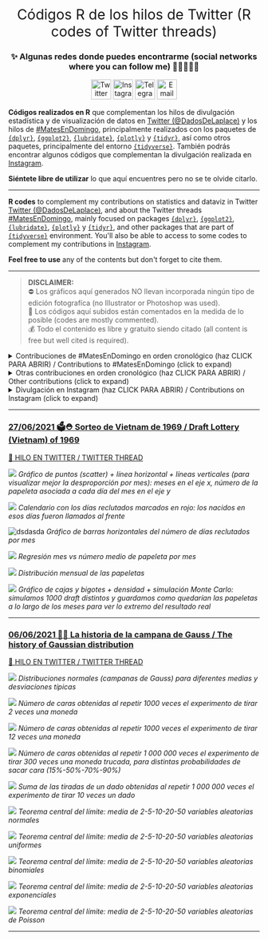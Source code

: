 <!--
Códigos R de los hilos de Twitter (R code of Twitter threads)
Javier Álvarez Liébana (@DadosDeLaplace)
-->

<h1 style="font-weight:normal" align="center">
  Códigos R de los hilos de Twitter (R codes of Twitter threads)
</h1>
<div align="center">

### ✨ Algunas redes donde puedes encontrarme (social networks where you can follow me) :man_technologist:👀👇🏻
 
<a href="https://twitter.com/dadosdelaplace"><img border="0" alt="Twitter" src="https://assets.dryicons.com/uploads/icon/svg/8385/c23f7ffc-ca8d-4246-8978-ce9f6d5bcc99.svg" width="40" height="40"></a>
<a href="https://instagram.com/javieralvarezliebana"><img border="0" alt="Instagram" src="https://logodownload.org/wp-content/uploads/2017/04/instagram-logo-3.png" width="40" height="40"></a>
<a href="https://t.me/dadosdelaplace"><img border="0" alt="Telegram" src="https://upload.wikimedia.org/wikipedia/commons/thumb/8/83/Telegram_2019_Logo.svg/1024px-Telegram_2019_Logo.svg.png" width="40" height="40"></a>
<a href="mailto:alvarezljavier@uniovi.es"><img border="0" alt="Email" src="https://assets.dryicons.com/uploads/icon/svg/8007/c804652c-fae4-43d7-b539-187d6a408254.svg" width="40" height="40"></a>
</div>

**Códigos realizados en R** que complementan los hilos de divulgación estadística y de visualización de datos en [Twitter (@DadosDeLaplace)](https://twitter.com/dadosdelaplace) y los hilos de [#MatesEnDomingo](https://twitter.com/i/events/1398580673221378049), principalmente realizados con los paquetes de [`{dplyr}`](https://github.com/rstudio/cheatsheets/blob/master/data-transformation.pdf), [`{ggplot2}`](https://github.com/rstudio/cheatsheets/blob/master/data-visualization-2.1.pdf), [`{lubridate}`](https://rawgit.com/rstudio/cheatsheets/master/lubridate.pdf), [`{plotly}`](https://plotly.com/r/) y [`{tidyr}`](https://github.com/rstudio/cheatsheets/blob/master/data-import.pdf), así como otros paquetes, principalmente del entorno [`{tidyverse}`](https://www.tidyverse.org/packages/). También podrás encontrar algunos códigos que complementan la divulgación realizada en [Instagram](instagram.com/javieralvarezliebana).

**Siéntete libre de utilizar** lo que aquí encuentres pero no se te olvide citarlo.

---

**R codes** to complement my contributions on statistics and dataviz in Twitter [Twitter (@DadosDeLaplace)](https://twitter.com/dadosdelaplace), and about the Twitter threads [#MatesEnDomingo](https://twitter.com/i/events/1398580673221378049), mainly focused on packages [`{dplyr}`](https://github.com/rstudio/cheatsheets/blob/master/data-transformation.pdf), [`{ggplot2}`](https://github.com/rstudio/cheatsheets/blob/master/data-visualization-2.1.pdf), [`{lubridate}`](https://rawgit.com/rstudio/cheatsheets/master/lubridate.pdf), [`{plotly}`](https://plotly.com/r/) y [`{tidyr}`](https://github.com/rstudio/cheatsheets/blob/master/data-import.pdf), and other packages that are part of [`{tidyverse}`](https://www.tidyverse.org/packages/) environment. You'll also be able to access to some codes to complement my contributions in [Instagram](instagram.com/javieralvarezliebana).

**Feel free to use** any of the contents but don't forget to cite them.

---

> **DISCLAIMER:**  
⛔️ Los gráficos aquí generados NO llevan incorporada ningún tipo de edición fotografíca (no Illustrator or Photoshop was used).<br> 
📝 Los códigos aquí subidos están comentados en la medida de lo posible (codes are mostly commented). <br> 
💰 Todo el contenido es libre y gratuito siendo citado (all content is free but well cited is required).

<details>
  <summary>Contribuciones de #MatesEnDomingo en orden cronológico (haz CLICK PARA ABRIR) / Contributions to #MatesEnDomingo (click to expand)</summary>
  
<!-- toc -->
* **#MatesEnDomingo 2021**
  - 27/06/2021 [🗳⛑ Sorteo de Vietnam de 1969 / Draft Lottery (Vietnam) of 1969](https://github.com/dadosdelaplace/hilostwitter/tree/main/plots/%23matesendomingo/2021_07_27_DRAFT_LOTTERY_VIETNAM)
  - 06/06/2021 [🎲👻 La historia de la campana de Gauss / The history of Gaussian distribution](https://github.com/dadosdelaplace/hilostwitter/tree/main/plots/%23matesendomingo/2021_06_06_CENTRAL_LIMIT_THEOREM)
* **#MatesEnDomingo 2020**
  - 11/10/2020 [📊🗳 Ley de Benford / Benford's Law](https://github.com/)️
  - 06/09/2020 [🚕⛑ Contar taxis y el desembardo de Normandia / Counting on taxis and the Battle of Normandy](.)️

<!-- tocstop -->
  
</details>

<details>
  <summary>Otras contribuciones en orden cronológico (haz CLICK PARA ABRIR) / Other contributions (click to expand)</summary>
  
<!-- toc -->
* **Contribuciones (contributions) 2021**
  - 17/06/2021 [📊🦖 Cuarteto de Anscombe / Anscombe's quartet](...)️
<!-- tocstop -->
</details>


<details>
  <summary>Divulgación en Instagram (haz CLICK PARA ABRIR) / Contributions on Instagram (click to expand)</summary>
  
<!-- toc -->
* **Contribuciones (contributions) 2021**
  - 22/06/2021 [👨🏻‍🏫📚 Probabilidad de aprobar las oposiciones / Probability of passing competition exams](...)️
<!-- tocstop -->
</details>

***

###  [27/06/2021 🗳⛑ Sorteo de Vietnam de 1969 / Draft Lottery (Vietnam) of 1969](https://github.com/dadosdelaplace/hilostwitter/tree/main/plots/%23matesendomingo/2021_07_27_DRAFT_LOTTERY_VIETNAM)

[🧶 HILO EN TWITTER / TWITTER THREAD](https://twitter.com/DadosdeLaplace/status/1409178160860733443)

![](https://github.com/dadosdelaplace/hilostwitter/blob/main/plots/%23matesendomingo/2021_07_27_DRAFT_LOTTERY_VIETNAM/fig3.png)
*Gráfico de puntos (scatter) + línea horizontal + líneas verticales (para visualizar mejor la desproporción por mes): meses en el eje x, número de la papeleta asociada a cada día del mes en el eje y*

![](https://github.com/dadosdelaplace/hilostwitter/blob/main/plots/%23matesendomingo/2021_07_27_DRAFT_LOTTERY_VIETNAM/fig4.png)
*Calendario con los días reclutados marcados en rojo: los nacidos en esos días fueron llamados al frente*

![dsdasda](https://github.com/dadosdelaplace/hilostwitter/blob/main/plots/%23matesendomingo/2021_07_27_DRAFT_LOTTERY_VIETNAM/fig5.png)
*Gráfico de barras horizontales del número de días reclutados por mes*

![](https://github.com/dadosdelaplace/hilostwitter/blob/main/plots/%23matesendomingo/2021_07_27_DRAFT_LOTTERY_VIETNAM/fig9.png)
*Regresión mes vs número medio de papeleta por mes*

![](https://github.com/dadosdelaplace/hilostwitter/blob/main/plots/%23matesendomingo/2021_07_27_DRAFT_LOTTERY_VIETNAM/fig10.png)
*Distribución mensual de las papeletas*

![](https://github.com/dadosdelaplace/hilostwitter/blob/main/plots/%23matesendomingo/2021_07_27_DRAFT_LOTTERY_VIETNAM/fig11.png)
*Gráfico de cajas y bigotes + densidad + simulación Monte Carlo: simulamos 1000 draft distintos y guardamos como quedarían las papeletas a lo largo de los meses para ver lo extremo del resultado real*

***

###  [06/06/2021 🎲👻 La historia de la campana de Gauss / The history of Gaussian distribution](https://github.com/dadosdelaplace/hilostwitter/tree/main/plots/%23matesendomingo/2021_06_06_CENTRAL_LIMIT_THEOREM)

[🧶 HILO EN TWITTER / TWITTER THREAD](https://twitter.com/DadosdeLaplace/status/1401584861043908610)

![](https://github.com/dadosdelaplace/hilostwitter/blob/main/plots/%23matesendomingo/2021_06_06_CENTRAL_LIMIT_THEOREM/fig1.png)
*Distribuciones normales (campanas de Gauss) para diferentes medias y desviaciones típicas*

![](https://github.com/dadosdelaplace/hilostwitter/blob/main/plots/%23matesendomingo/2021_06_06_CENTRAL_LIMIT_THEOREM/fig2.png)
*Número de caras obtenidas al repetir 1000 veces el experimento de tirar 2 veces una moneda*

![](https://github.com/dadosdelaplace/hilostwitter/blob/main/plots/%23matesendomingo/2021_06_06_CENTRAL_LIMIT_THEOREM/fig4.png)
*Número de caras obtenidas al repetir 1000 veces el experimento de tirar 12 veces una moneda*

![](https://github.com/dadosdelaplace/hilostwitter/blob/main/plots/%23matesendomingo/2021_06_06_CENTRAL_LIMIT_THEOREM/fig6.png)
*Número de caras obtenidas al repetir 1 000 000 veces el experimento de tirar 300 veces una moneda trucada, para distintas probabilidades de sacar cara (15%-50%-70%-90%)*

![](https://github.com/dadosdelaplace/hilostwitter/blob/main/plots/%23matesendomingo/2021_06_06_CENTRAL_LIMIT_THEOREM/fig7.png)
*Suma de las tiradas de un dado obtenidas al repetir 1 000 000 veces el experimento de tirar 10 veces un dado*

![](https://github.com/dadosdelaplace/hilostwitter/blob/main/plots/%23matesendomingo/2021_06_06_CENTRAL_LIMIT_THEOREM/fig8.png)
*Teorema central del límite: media de 2-5-10-20-50 variables aleatorias normales*

![](https://github.com/dadosdelaplace/hilostwitter/blob/main/plots/%23matesendomingo/2021_06_06_CENTRAL_LIMIT_THEOREM/fig9.png)
*Teorema central del límite: media de 2-5-10-20-50 variables aleatorias uniformes*

![](https://github.com/dadosdelaplace/hilostwitter/blob/main/plots/%23matesendomingo/2021_06_06_CENTRAL_LIMIT_THEOREM/fig10.png)
*Teorema central del límite: media de 2-5-10-20-50 variables aleatorias binomiales*

![](https://github.com/dadosdelaplace/hilostwitter/blob/main/plots/%23matesendomingo/2021_06_06_CENTRAL_LIMIT_THEOREM/fig11.png)
*Teorema central del límite: media de 2-5-10-20-50 variables aleatorias exponenciales*

![](https://github.com/dadosdelaplace/hilostwitter/blob/main/plots/%23matesendomingo/2021_06_06_CENTRAL_LIMIT_THEOREM/fig12.png)
*Teorema central del límite: media de 2-5-10-20-50 variables aleatorias de Poisson*

***



